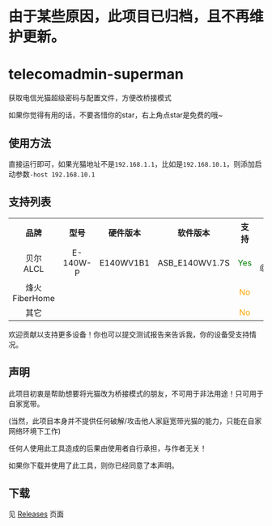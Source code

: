 # 由于某些原因，此项目已归档，且不再维护更新。

# telecomadmin-superman

获取电信光猫超级密码与配置文件，方便改桥接模式

如果你觉得有用的话，不要吝惜你的star，右上角点star是免费的哦~

## 使用方法

直接运行即可，如果光猫地址不是`192.168.1.1`，比如是`192.168.10.1`，则添加启动参数`-host 192.168.10.1`

## 支持列表

<table>
    <tr>
        <th>品牌</th>
        <th>型号</th>
        <th>硬件版本</th>
        <th>软件版本</th>
        <th>支持</th>
        <th>编码</th>
        <th>测试</th>
    </tr>
    <tr>
        <td align="center">贝尔<br>ALCL</td>
        <td align="center">E-140W-P</td>
        <td align="center">E140WV1B1</td>
        <td align="center">ASB_E140WV1.7S</td>
        <td align="center"><font color="green">Yes</font></td>
        <td align="center">
            <img src="https://github.com/xiaozhuai.png?size=32">
            <br>
            <a href="https://github.com/xiaozhuai">@xiaozhuai</a>
        </td>
        <td align="center">
            <img src="https://github.com/xiaozhuai.png?size=32">
            <br>
            <a href="https://github.com/xiaozhuai">@xiaozhuai</a>
        </td>
    </tr>
    <tr>
        <td align="center">烽火<br>FiberHome</td>
        <td align="center"></td>
        <td align="center"></td>
        <td align="center"></td>
        <td align="center"><font color="orange">No</font></td>
        <td align="center"></td>
        <td align="center"></td>
    </tr>
    <tr>
        <td align="center">其它</td>
        <td align="center"></td>
        <td align="center"></td>
        <td align="center"></td>
        <td align="center"><font color="orange">No</font></td>
        <td align="center"></td>
        <td align="center"></td>
    </tr>
</table>

欢迎贡献以支持更多设备！你也可以提交测试报告来告诉我，你的设备受支持情况。

## 声明

此项目初衷是帮助想要将光猫改为桥接模式的朋友，不可用于非法用途！只可用于自家宽带。

(当然，此项目本身并不提供任何破解/攻击他人家庭宽带光猫的能力，只能在自家网络环境下工作)

任何人使用此工具造成的后果由使用者自行承担，与作者无关！

如果你下载并使用了此工具，则你已经同意了本声明。

## 下载

见 [Releases](https://github.com/xiaozhuai/telecomadmin-superman/releases) 页面

